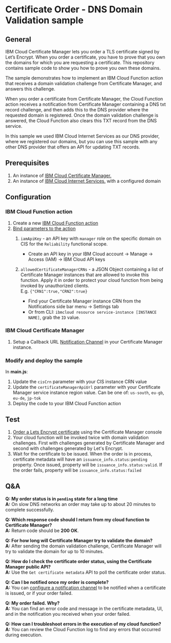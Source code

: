 # Certificate Order - DNS Domain Validation sample
## General
IBM Cloud Certificate Manager lets you order a TLS certificate signed by Let’s Encrypt. When you order a certificate, you have to prove that you own the domains for which you are requesting a certificate. This repository contains sample code to show you how to prove you own these domains.

The sample demonstrates how to implement an IBM Cloud Function action that receives a domain validation challenge from Certificate Manager, and answers this challenge. 

When you order a certificate from Certificate Manager, the Cloud Function action receives a notification from Certificate Manager containing a DNS txt record challenge, and then adds this to the DNS provider where the requested domain is registered. Once the domain validation challenge is answered, the Cloud Function also clears this TXT record from the DNS service.

In this sample we used IBM Cloud Internet Services as our DNS provider, where we registered our domains, but you can use this sample with any other DNS provider that offers an API for updating TXT records.

## Prerequisites
 
1. An instance of [IBM Cloud Certificate Manager.](https://cloud.ibm.com/docs/services/certificate-manager)
2. An instance of [IBM Cloud Internet Services.](https://cloud.ibm.com/docs/infrastructure/cis) with a configured domain

## Configuration
### IBM Cloud Function action
1. Create a new [IBM Cloud Function action](https://cloud.ibm.com/docs/openwhisk/index.html#openwhisk_start_hello_world)
2. [Bind parameters to the action](https://cloud.ibm.com/docs/openwhisk/parameters.html#default-params-action) 
    1. `iamApiKey` - an API key with `manager` role on the specific domain on CIS for the `Reliability` functional scope.
    
        * Create an API key in your IBM Cloud account -> Manage -> Access (IAM) -> IBM Cloud API keys
    2. `allowedCertificateManagerCRNs` - a JSON Object containing a list of Certificate Manager instances that are allowed to invoke this function.
        Apply it in order to protect your cloud function from being invoked by unauthorized clients.  
        E.g. `{"CRN1":true,"CRN2":true}` 
        
        * Find your Certificate Manager instance CRN from the Notifications side bar menu -> Settings tab
        * Or from CLI: `ibmcloud resource service-instance [INSTANCE NAME]`, grab the `ID` value.

### IBM Cloud Certificate Manager
1. Setup a Callback URL [Notification Channel](https://cloud.ibm.com/docs/services/certificate-manager?topic=certificate-manager-configuring-notifications#callback) in your Certificate Manager instance.

### Modify and deploy the sample
In **main.js**:
1. Update the `cisCrn` parameter with your CIS instance CRN value
2. Update the `certificateManagerApiUrl` parameter with your Certificate Manager service instance region value. Can be one of: `us-south`, `eu-gb`, `eu-de`, `jp-tok`
3. Deploy the code to your IBM Cloud Function action
 
## Test
1. [Order a Lets Encrypt certificate](https://cloud.ibm.com/docs/services/certificate-manager?topic=certificate-manager-managing-certificates-from-the-dashboard#importing-a-certificate) using the Certificate Manager console
2. Your cloud function will be invoked twice with domain validation challenges. First with challenges generated by Certificate Manager and second with challenges generated by Let's Encrypt.
3. Wait for the certificate to be issued. When the order is in process, certificate metadata will have an `issuance_info.status:pending` property. Once issued, property will be `issuance_info.status:valid`. If the order fails, property will be `issuance_info.status:failed`

## Q&A
**Q: My order status is in `pending` state for a long time**   
**A:** On slow DNS networks an order may take up to about 20 minutes to complete successfully.

**Q: Which response code should I return from my cloud function to Certificate Manager?**  
**A:** Return code should be **200 OK**.

**Q: For how long will Certificate Manager try to validate the domain?**  
**A:** After sending the domain validation challenge, Certificate Manager will try to validate the domain for up to 10 minutes.

**Q: How do I check the certificate order status, using the Certificate Manager public API?**  
**A:** Use the `Get certificate metadata` API to poll the certificate order status.

**Q: Can I be notified once my order is complete?**  
**A:** You can [configure a notification channel](https://cloud.ibm.com/docs/services/certificate-manager?topic=certificate-manager-configuring-notifications#configuring-notifications) to be notified when a certificate is issued, or if your order failed.

**Q: My order failed. Why?**  
**A:** You can find an error code and message in the certificate metadata, UI, and in the notification you received when your order failed.

**Q: How can I troubleshoot errors in the execution of my cloud function?**  
**A:** You can review the Cloud Function log to find any errors that occurred during execution.

